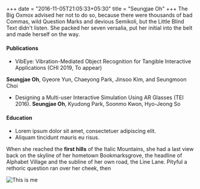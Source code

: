 +++ 
date = "2016-11-05T21:05:33+05:30" 
title = "Seungjae Oh" 
+++
The Big Oxmox advised her not to do so, because there were thousands of bad Commas, wild Question Marks and devious Semikoli, but the Little Blind Text didn't listen. She packed her seven versalia, put her initial into the belt and made herself on the way.
#### Publications

* VibEye: Vibration-Mediated Object Recognition for Tangible Interactive Applications (CHI 2019, To appear)

**Seungjae Oh**, Gyeore Yun, Chaeyong Park, Jinsoo Kim, and Seungmoon Choi


* Designing a Multi-user Interactive Simulation Using AR Glasses (TEI 2016).
**Seungjae Oh**, Kyudong Park, Soonmo Kwon, Hyo-Jeong So



#### Education

* Lorem ipsum dolor sit amet, consectetuer adipiscing elit.
* Aliquam tincidunt mauris eu risus.

When she reached the **first hills** of the Italic Mountains, she had a last view back on the skyline of her hometown Bookmarksgrove, the headline of Alphabet Village and the subline of her own road, the Line Lane. Pityful a rethoric question ran over her cheek, then

![This is me][1]

[1]: /img/seungjae.jpg

